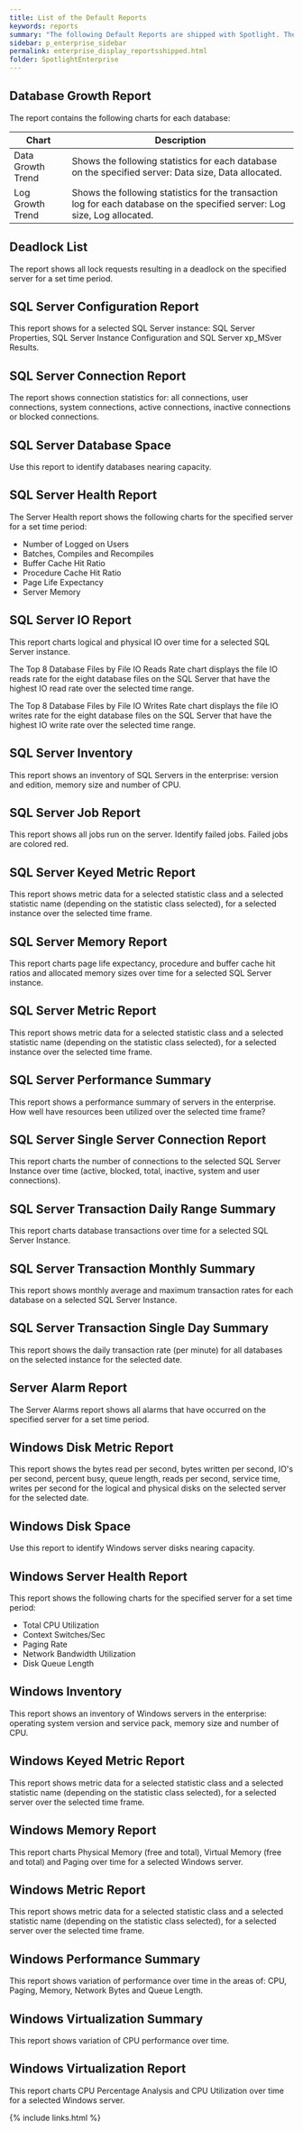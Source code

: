 ```yaml
---
title: List of the Default Reports
keywords: reports
summary: "The following Default Reports are shipped with Spotlight. These reports can be accessed via the Spotlight Client or deployed to SQL Server Reporting Services. The input parameters for the reports vary. Many of these reports require you to input the start date, end date and connection name."
sidebar: p_enterprise_sidebar
permalink: enterprise_display_reportsshipped.html
folder: SpotlightEnterprise
---
```





## Database Growth Report
The report contains the following charts for each database:

Chart | Description
------|------------
Data Growth Trend | Shows the following statistics for each database on the specified server: Data size, Data allocated.
Log Growth Trend | Shows the following statistics for the transaction log for each database on the specified server: Log size, Log allocated.

## Deadlock List
The report shows all lock requests resulting in a deadlock on the specified server for a set time period.

## SQL Server Configuration Report
This report shows for a selected SQL Server instance: SQL Server Properties, SQL Server Instance Configuration and SQL Server xp_MSver Results.

## SQL Server Connection Report
The report shows connection statistics for: all connections, user connections, system connections, active connections, inactive connections or blocked connections.

## SQL Server Database Space
Use this report to identify databases nearing capacity.

## SQL Server Health Report
The Server Health report shows the following charts for the specified server for a set time period:

* Number of Logged on Users
* Batches, Compiles and Recompiles
* Buffer Cache Hit Ratio
* Procedure Cache Hit Ratio
* Page Life Expectancy
* Server Memory

## SQL Server IO Report
This report charts logical and physical IO over time for a selected SQL Server instance.

The Top 8 Database Files by File IO Reads Rate chart displays the file IO reads rate for the eight database files on the SQL Server that have the highest IO read rate over the selected time range.

The Top 8 Database Files by File IO Writes Rate chart displays the file IO writes rate for the eight database files on the SQL Server that have the highest IO write rate over the selected time range.

## SQL Server Inventory
This report shows an inventory of SQL Servers in the enterprise: version and edition, memory size and number of CPU.

## SQL Server Job Report
This report shows all jobs run on the server. Identify failed jobs. Failed jobs are colored red.

## SQL Server Keyed Metric Report
This report shows metric data for a selected statistic class and a selected statistic name (depending on the statistic class selected), for a selected instance over the selected time frame.

## SQL Server Memory Report
This report charts page life expectancy, procedure and buffer cache hit ratios and allocated memory sizes over time for a selected SQL Server instance.  

## SQL Server Metric Report
This report shows metric data for a selected statistic class and a selected statistic name (depending on the statistic class selected), for a selected instance over the selected time frame.

## SQL Server Performance Summary
This report shows a performance summary of servers in the enterprise. How well have resources been utilized over the selected time frame?

## SQL Server Single Server Connection Report
This report charts the number of connections to the selected SQL Server Instance over time (active, blocked, total, inactive, system and user connections).

## SQL Server Transaction Daily Range Summary
This report charts database transactions over time for a selected SQL Server Instance.

## SQL Server Transaction Monthly Summary
This report shows monthly average and maximum transaction rates for each database on a selected SQL Server Instance.

## SQL Server Transaction Single Day Summary
This report shows the daily transaction rate (per minute) for all databases on the selected instance for the selected date.

## Server Alarm Report
The Server Alarms report shows all alarms that have occurred on the specified server for a set time period.

## Windows Disk Metric Report
This report shows the bytes read per second, bytes written per second, IO's per second, percent busy, queue length, reads per second, service time, writes per second for the logical and physical disks on the selected server for the selected date.

## Windows Disk Space
Use this report to identify Windows server disks nearing capacity.

## Windows Server Health Report
This report shows the following charts for the specified server for a set time period:

* Total CPU Utilization
* Context Switches/Sec
* Paging Rate
* Network Bandwidth Utilization
* Disk Queue Length

## Windows Inventory
This report shows an inventory of Windows servers in the enterprise: operating system version and service pack, memory size and number of CPU.

## Windows Keyed Metric Report
This report shows metric data for a selected statistic class and a selected statistic name (depending on the statistic class selected), for a selected server over the selected time frame.

## Windows Memory Report
This report charts Physical Memory (free and total), Virtual Memory (free and total) and Paging over time for a selected Windows server.

## Windows Metric Report
This report shows metric data for a selected statistic class and a selected statistic name (depending on the statistic class selected), for a selected server over the selected time frame.

## Windows Performance Summary
This report shows variation of performance over time in the areas of: CPU, Paging, Memory, Network Bytes and Queue Length.

## Windows Virtualization Summary
This report shows variation of CPU performance over time.

## Windows Virtualization Report
This report charts CPU Percentage Analysis and CPU Utilization over time for a selected Windows server.


{% include links.html %}
